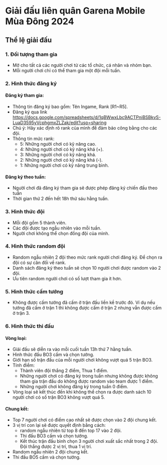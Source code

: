 # Giải đấu liên quân Garena Mobile Mùa Đông 2024

## Thể lệ giải đấu
### 1. Đối tượng tham gia
- Mở cho tất cả các người chơi từ các tổ chức, cá nhân và nhóm bạn.
- Mỗi người chơi chỉ có thể tham gia một đội mỗi tuần.
### 2. Hình thức đăng ký
#### Đăng ký tham gia:
- Thông tin đăng ký bao gồm: Tên Ingame, Rank [R1~R5].
- Đăng ký qua link https://docs.google.com/spreadsheets/d/1qBWwxLbc9ACTPniBSBkvS-LuaD3595yVcphgmxZLZak/edit?usp=sharing
- Chú ý: Hãy xác định rõ rank của mình để đảm bảo công bằng cho các đội.
- Thông tin mức rank:
  - 5: Những người chơi có kỹ năng cao.
  - 4: Những người chơi có kỹ năng khá (+).
  - 3: Những người chơi có kỹ năng khá.
  - 2: Những người chơi có kỹ năng khá (-).
  - 1: Những người chơi có kỹ năng trung bình.
#### Đăng ký theo tuần:
- Người chơi đã đăng ký tham gia sẽ được phép đăng ký chiến đấu theo tuần
- Thời gian thứ 2 đến hết 18h thứ sáu hằng tuần.
### 3. Hình thức đội
- Mỗi đội gồm 5 thành viên.
- Các đội được tạo ngẫu nhiên vào mỗi tuần.
- Người chơi không thể chọn đồng đội của mình.
### 4. Hình thức random đội
- Random ngẫu nhiên 2 đội theo mức rank người chơi đăng ký. Để chọn ra đội có sự cân đối về rank.
- Danh sách đăng ký theo tuần sẽ chọn 10 người chơi được random vào 2 đội.
- Ưu tiên random người chơi có số lượt tham gia ít hơn.
### 5. Hình thức cấm tướng
- Không được cấm tướng đã cấm ở trận đấu liền kề trước đó. Ví dụ nếu tướng đã cấm ở trận 1 thì không được cấm ở trận 2 nhưng vẫn được cấm ở trận 3.
### 6. Hình thức thi đấu
#### Vòng loại:
- Giải đấu sẽ diễn ra vào mỗi cuối tuần 13h thứ 7 hằng tuần.
- Hình thức đấu BO3 cấm và chọn tướng.
- Giới hạn số trận đấu của mỗi người chơi không vượt quá 5 trận BO3.
- Tính điểm:
  - Thành viên đội thắng 2 điểm, Thua 1 điểm.
  - Những người chơi có đăng ký trong tuần nhưng không được không tham gia trận đấu do không được random vào team được 1 điểm.
  - Những người chơi không đăng ký trong tuần 0 điểm.
- Vòng loại sẽ kết thúc đến khi không thể chọn ra được danh sách 10 người chơi có số trận BO3 không vượt quá 5.
#### Chung kết:
  - Top 7 người chơi có điểm cao nhất sẽ được chọn vào 2 đội chung kết.
  - 3 vị trí con lại sẽ được quyết định bằng cách:
    - random ngẫu nhiên từ top 8 đến top 17 vào 2 đội.
    - Thi đấu BO3 cấm và chọn tướng.
    - Kết thúc trận đấu bình chọn 3 người chơi xuất sắc nhất trong 2 đội. Đội thắng được 2 vị trí, thua 1 vị trí.
  - Random ngẫu nhiên 2 đội chung kết.
  - Thi đấu BO5 cấm và chọn tướng.
